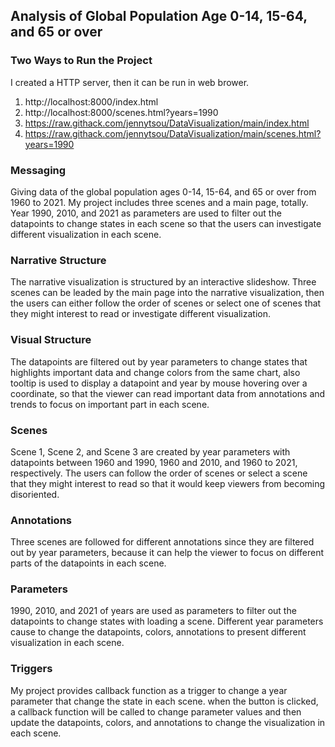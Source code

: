 ## Analysis of Global Population Age 0-14, 15-64, and 65 or over


### Two Ways to Run the Project
I created a HTTP server, then it can be run in web brower.
1.  http://localhost:8000/index.html
2.  http://localhost:8000/scenes.html?years=1990
3.  https://raw.githack.com/jennytsou/DataVisualization/main/index.html
4.  https://raw.githack.com/jennytsou/DataVisualization/main/scenes.html?years=1990

### Messaging
Giving data of the global population ages 0-14, 15-64, and 65 or over from 1960 to 2021. My project includes three scenes and a main page, totally. Year 1990, 2010, and 2021 as parameters are used to filter out the datapoints to change states in each scene so that the users can investigate different visualization in each scene.

### Narrative Structure
The narrative visualization is structured by an interactive slideshow. Three scenes can be leaded by the main page into the narrative visualization, then the users can either follow the order of scenes or select one of scenes that they might interest to read or investigate different visualization.

### Visual Structure
The datapoints are filtered out by year parameters to change states that highlights important data and change colors from the same chart, also tooltip is used to display a datapoint and year by mouse hovering over a coordinate, so that the viewer can read important data from annotations and trends to focus on important part in each scene.

### Scenes
Scene 1, Scene 2, and Scene 3 are created by year parameters with datapoints between 1960 and 1990, 1960 and 2010, and 1960 to 2021, respectively. The users can follow the order of scenes or select a scene that they might interest to read so that it would keep viewers from becoming disoriented.

### Annotations
Three scenes are followed for different annotations since they are filtered out by year parameters, because it can help the viewer to focus on different parts of the datapoints in each scene.

### Parameters
1990, 2010, and 2021 of years are used as parameters to filter out the datapoints to change states with loading a scene. Different year parameters cause to change the datapoints, colors, annotations to present different visualization in each scene.

### Triggers
My project provides callback function as a trigger to change a year parameter that change the state in each scene. when the button is clicked, a callback function will be called to change parameter values and then update the datapoints, colors, and annotations to change the visualization in each scene.
